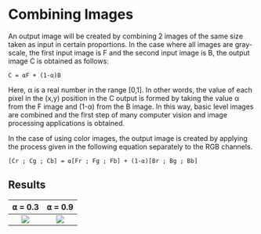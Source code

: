# Combining Images 
An output image will be created by combining 2 images of the same size taken as input in certain proportions. In the case where all images are gray-scale, the first input image is F and the second input image is B, the output image C is obtained as follows:

	C = ⍺F + (1-⍺)B

Here, α is a real number in the range [0,1]. In other words, the value of each pixel in the (x,y) position in the C output is formed by taking the value α from the F image and (1-α) from the B image. In this way, basic level images are combined and the first step of many computer vision and image processing applications is obtained.

In the case of using color images, the output image is created by applying the process given in the following equation separately to the RGB channels.

	[Cr ; Cg ; Cb] = ⍺[Fr ; Fg ; Fb] + (1-⍺)[Br ; Bg ; Bb]
	
## Results
⍺ = 0.3|  ⍺ = 0.9
:-------------------------:|:-------------------------:
![](https://iili.io/YrSMYP.png)  |  ![](https://iili.io/YrSG3B.png)